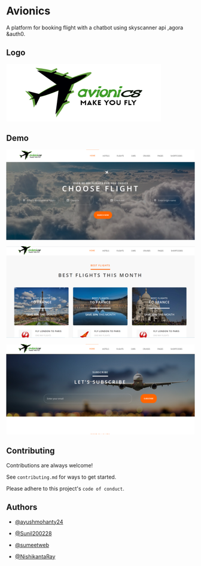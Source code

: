 
# Avionics

A platform for booking flight with a chatbot using skyscanner api ,agora &auth0.

## Logo


![Logo](public/logo.png)

    
## Demo

![App Screenshot](p1.png)

![App Screenshot](p2.png)

![App Screenshot](p3.png)

  
## Contributing

Contributions are always welcome!

See `contributing.md` for ways to get started.

Please adhere to this project's `code of conduct`.

  
## Authors

- [@ayushmohanty24](https://github.com/ayushmohanty24)

- [@Sunil200228](https://github.com/Sunil200228)

- [@sumeetweb](https://github.com/sumeetweb)

- [@NishikantaRay](https://github.com/NishikantaRay)

    

